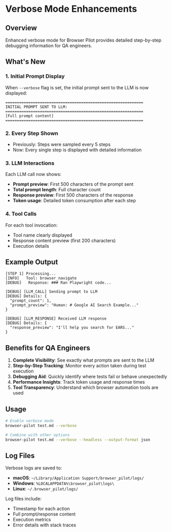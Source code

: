 # Verbose Mode Enhancements

## Overview

Enhanced verbose mode for Browser Pilot provides detailed step-by-step debugging information for QA engineers.

## What's New

### 1. Initial Prompt Display
When `--verbose` flag is set, the initial prompt sent to the LLM is now displayed:
```
============================================================
INITIAL PROMPT SENT TO LLM:
============================================================
[Full prompt content]
============================================================
```

### 2. Every Step Shown
- Previously: Steps were sampled every 5 steps
- Now: Every single step is displayed with detailed information

### 3. LLM Interactions
Each LLM call now shows:
- **Prompt preview**: First 500 characters of the prompt sent
- **Total prompt length**: Full character count
- **Response preview**: First 500 characters of the response
- **Token usage**: Detailed token consumption after each step

### 4. Tool Calls
For each tool invocation:
- Tool name clearly displayed
- Response content preview (first 200 characters)
- Execution details

## Example Output

```
[STEP 1] Processing...
[INFO]   Tool: browser_navigate
[DEBUG]   Response: ### Ran Playwright code...

[DEBUG] [LLM_CALL] Sending prompt to LLM
[DEBUG] Details: {
  "prompt_count": 1,
  "prompt_preview": "Human: # Google AI Search Example..."
}

[DEBUG] [LLM_RESPONSE] Received LLM response
[DEBUG] Details: {
  "response_preview": "I'll help you search for EARS..."
}
```

## Benefits for QA Engineers

1. **Complete Visibility**: See exactly what prompts are sent to the LLM
2. **Step-by-Step Tracking**: Monitor every action taken during test execution
3. **Debugging Aid**: Quickly identify where tests fail or behave unexpectedly
4. **Performance Insights**: Track token usage and response times
5. **Tool Transparency**: Understand which browser automation tools are used

## Usage

```bash
# Enable verbose mode
browser-pilot test.md --verbose

# Combine with other options
browser-pilot test.md --verbose --headless --output-format json
```

## Log Files

Verbose logs are saved to:
- **macOS**: `~/Library/Application Support/browser_pilot/logs/`
- **Windows**: `%LOCALAPPDATA%\browser_pilot\logs\`
- **Linux**: `~/.browser_pilot/logs/`

Log files include:
- Timestamp for each action
- Full prompt/response content
- Execution metrics
- Error details with stack traces